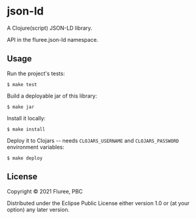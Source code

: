 # json-ld

A Clojure(script) JSON-LD library. 

API in the fluree.json-ld namespace.

## Usage

Run the project's tests:

    $ make test

Build a deployable jar of this library:

    $ make jar

Install it locally:

    $ make install

Deploy it to Clojars -- needs `CLOJARS_USERNAME` and `CLOJARS_PASSWORD` environment variables:

    $ make deploy

## License

Copyright © 2021 Fluree, PBC

Distributed under the Eclipse Public License either version 1.0 or (at
your option) any later version.
